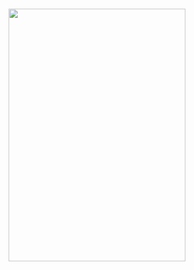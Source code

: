 <p align="center">
 <img src="https://count.getloli.com/get/@:Warasugi-777?theme=rule34" alt="" /
</p>
<p align="center">
 <img src="https://discord.com/widget?id=895423736432459820&theme=dark" width="350" height="500" allowtransparency="true" frameborder="0" sandbox="allow-popups allow-popups-to-escape-sandbox allow-same-origin allow-scripts alt="" /
</p>
